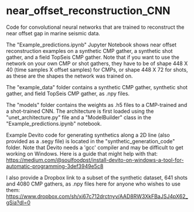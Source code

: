 # near_offset_reconstruction_CNN
Code for convolutional neural networks that are trained to reconstruct the near offset gap in marine seismic data.

The "Example_predictions.ipynb" Jupyter Notebook shows near offset reconstruction examples on a synthetic CMP gather, a synthetic shot gather, and a field TopSeis CMP gather. Note that if you want to use the network on your own CMP or shot gathers, they have to be of shape 448 X 40 (time samples X offset samples) for CMPs, or shape 448 X 72 for shots, as these are the shapes the network was trained on.

The "example_data" folder contains a synthetic CMP gather, synthetic shot gather, and field TopSeis CMP gather, as .npy files.

The "models" folder contains the weights as .h5 files to a CMP-trained and a shot-trained CNN. The architecture is first loaded using the "unet_architecture.py" file and a "ModelBuilder" class in the "Example_predictions.ipynb" notebook.

Example Devito code for generating synthetics along a 2D line (also provided as a .segy file) is located in the "synthetic_generation_code" folder. Note that Devito needs a 'gcc' compiler and may be difficult to get working on Windows. Here is a guide that might help with that: https://medium.com/@soulfoodpst/install-devito-on-windows-a-tool-for-automatic-programming-3def3949e5c8

I also provide a Dropbox link to a subset of the synthetic dataset, 641 shots and 4080 CMP gathers, as .npy files here for anyone who wishes to use them: https://www.dropbox.com/sh/xi67c712drctnyv/AAD8RW3XkFBaJSJ4pX62_gSia?dl=0 
